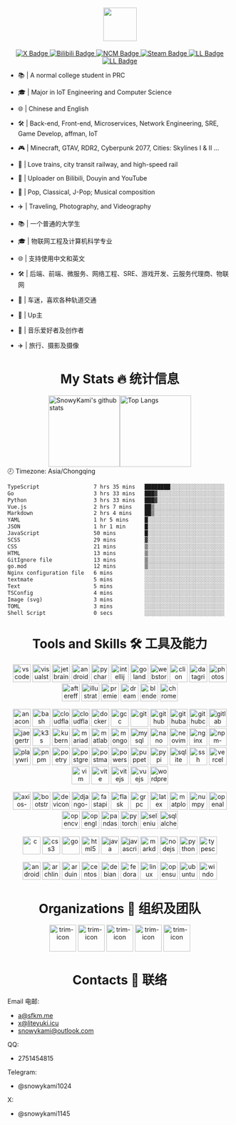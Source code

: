 <div id="header" align="center">
  <h1><img src="https://readme-typing-svg.herokuapp.com?font=&pause=1000&color=445d69&random=false&width=435&lines=Hi%2C+This+is+SnowyKami" height="75px"/></h1>
  <div id="badges">
    <a href="https://x.com/snowykami1145" target="_blank">
      <img src="https://img.shields.io/badge/X-blue?style=for-the-badge&logo=x&logoColor=white" alt="X Badge"/>
    </a>
    <a href="https://space.bilibili.com/233938750" target="_blank">
      <img src="https://img.shields.io/badge/Bilibili-pink?style=for-the-badge&logo=bilibili&logoColor=black" alt="Bilibili Badge"/>
    </a>
    <a href="https://music.163.com/#/artist?id=46413018" target="_blank">
      <img src="https://img.shields.io/badge/NCM-red?style=for-the-badge&logo=neteasecloudmusic&logoColor=black" alt="NCM Badge"/>
    </a>
    <a href="https://steamcommunity.com/id/sfkm" target="_blank">
      <img src="https://img.shields.io/badge/Steam-black?style=for-the-badge&logo=steam&logoColor=white" alt="Steam Badge"/>
    </a>
    <a href="https://lab.liteyuki.icu/?author=1" target="_blank">
      <img src="https://img.shields.io/badge/LiteyukiLab-blue?style=for-the-badge&logoColor=white" alt="LL Badge"/>
    </a>
<a href="https://gitee.com/snowykami" target="_blank">
      <img src="https://img.shields.io/badge/Gitee-blue?style=for-the-badge&logo=gitee&logoColor=white" alt="LL Badge"/>
    </a>
  </div>
</div>

- 📚 | A normal college student in PRC
- 🎓 | Major in IoT Engineering and Computer Science
- 🌐 | Chinese and English
- 🛠️ | Back-end, Front-end, Microservices, Network Engineering, SRE, Game Develop, affman, IoT
- 🎮 | Minecraft, GTAV, RDR2, Cyberpunk 2077, Cities: Skylines I & II ...
- 🚄 | Love trains, city transit railway, and high-speed rail
- 🎥 | Uploader on Bilibili, Douyin and YouTube
- 🎵 | Pop, Classical, J-Pop; Musical composition
- ✈️ | Traveling, Photography, and Videography


- 📚 | 一个普通的大学生
- 🎓 | 物联网工程及计算机科学专业
- 🌐 | 支持使用中文和英文
- 🛠️ | 后端、前端、微服务、网络工程、SRE、游戏开发、云服务代理商、物联网
- 🚄 | 车迷，喜欢各种轨道交通
- 🎥 | Up主
- 🎵 | 音乐爱好者及创作者
- ✈️ | 旅行、摄影及摄像
  
<div id="header" align="center">
  <h1>My Stats 🔥 统计信息</h1>
</div>

<div style="display: flex; align-items: stretch; justify-content: center;">
  <img src="https://gs.sfkm.me/api?username=snowykami&theme=liteyuki_gradient&show_icons=true&include_all_commits=true&locale=cn" alt="SnowyKami's github stats" height="160px" />
  <img src="https://gs.sfkm.me/api/top-langs/?username=snowykami&layout=compact&theme=liteyuki_gradient&hide_border=true&locale=cn" alt="Top Langs" height="160px" />
</div>
🕗 Timezone: Asia/Chongqing

<!--START_SECTION:waka-->

```txt
TypeScript                 7 hrs 35 mins   ████████░░░░░░░░░░░░░░░░░   31.83 %
Go                         3 hrs 33 mins   ███▓░░░░░░░░░░░░░░░░░░░░░   14.92 %
Python                     3 hrs 33 mins   ███▓░░░░░░░░░░░░░░░░░░░░░   14.89 %
Vue.js                     2 hrs 7 mins    ██▒░░░░░░░░░░░░░░░░░░░░░░   08.89 %
Markdown                   2 hrs 4 mins    ██▒░░░░░░░░░░░░░░░░░░░░░░   08.67 %
YAML                       1 hr 5 mins     █░░░░░░░░░░░░░░░░░░░░░░░░   04.61 %
JSON                       1 hr 1 min      █░░░░░░░░░░░░░░░░░░░░░░░░   04.28 %
JavaScript                 50 mins         █░░░░░░░░░░░░░░░░░░░░░░░░   03.56 %
SCSS                       29 mins         ▓░░░░░░░░░░░░░░░░░░░░░░░░   02.04 %
CSS                        21 mins         ▒░░░░░░░░░░░░░░░░░░░░░░░░   01.49 %
HTML                       13 mins         ▒░░░░░░░░░░░░░░░░░░░░░░░░   00.97 %
GitIgnore file             13 mins         ▒░░░░░░░░░░░░░░░░░░░░░░░░   00.95 %
go.mod                     12 mins         ▒░░░░░░░░░░░░░░░░░░░░░░░░   00.84 %
Nginx configuration file   6 mins          ░░░░░░░░░░░░░░░░░░░░░░░░░   00.42 %
textmate                   5 mins          ░░░░░░░░░░░░░░░░░░░░░░░░░   00.37 %
Text                       5 mins          ░░░░░░░░░░░░░░░░░░░░░░░░░   00.35 %
TSConfig                   4 mins          ░░░░░░░░░░░░░░░░░░░░░░░░░   00.31 %
Image (svg)                3 mins          ░░░░░░░░░░░░░░░░░░░░░░░░░   00.25 %
TOML                       3 mins          ░░░░░░░░░░░░░░░░░░░░░░░░░   00.23 %
Shell Script               0 secs          ░░░░░░░░░░░░░░░░░░░░░░░░░   00.05 %
```

<!--END_SECTION:waka-->

[//]: # ()

<div id="header" align="center">
  <h1>Tools and Skills 🛠️ 工具及能力</h1>
</div>


<p align='center'>
<img src='https://cdn.jsdelivr.net/gh/devicons/devicon/icons/vscode/vscode-original.svg' alt='vscode' width='40px' height='40px' />
<img src='https://cdn.jsdelivr.net/gh/devicons/devicon/icons/visualstudio/visualstudio-original.svg' alt='visualstudio' width='40px' height='40px' />
<img src='https://cdn.jsdelivr.net/gh/devicons/devicon/icons/jetbrains/jetbrains-original.svg' alt='jetbrains' width='40px' height='40px' />
<img src='https://cdn.jsdelivr.net/gh/devicons/devicon/icons/androidstudio/androidstudio-original.svg' alt='androidstudio' width='40px' height='40px' />
<img src='https://cdn.jsdelivr.net/gh/devicons/devicon/icons/pycharm/pycharm-original.svg' alt='pycharm' width='40px' height='40px' />
<img src='https://cdn.jsdelivr.net/gh/devicons/devicon/icons/intellij/intellij-original.svg' alt='intellij' width='40px' height='40px' />
<img src='https://cdn.jsdelivr.net/gh/devicons/devicon/icons/goland/goland-original.svg' alt='goland' width='40px' height='40px' />
<img src='https://cdn.jsdelivr.net/gh/devicons/devicon/icons/webstorm/webstorm-original.svg' alt='webstorm' width='40px' height='40px' />
<img src='https://cdn.jsdelivr.net/gh/devicons/devicon/icons/clion/clion-original.svg' alt='clion' width='40px' height='40px' />
<img src='https://cdn.jsdelivr.net/gh/devicons/devicon/icons/datagrip/datagrip-original.svg' alt='datagrip' width='40px' height='40px' />
<img src='https://cdn.jsdelivr.net/gh/devicons/devicon/icons/photoshop/photoshop-original.svg' alt='photoshop' width='40px' height='40px' />
<img src='https://cdn.jsdelivr.net/gh/devicons/devicon/icons/aftereffects/aftereffects-original.svg' alt='aftereffects' width='40px' height='40px' />
<img src='https://cdn.jsdelivr.net/gh/devicons/devicon/icons/illustrator/illustrator-plain.svg' alt='illustrator-plain' width='40px' height='40px' />
<img src='https://cdn.jsdelivr.net/gh/devicons/devicon/icons/premierepro/premierepro-original.svg' alt='premierepro' width='40px' height='40px' />
<img src='https://cdn.jsdelivr.net/gh/devicons/devicon/icons/dreamweaver/dreamweaver-original.svg' alt='dreamweaver' width='40px' height='40px' />
<img src='https://cdn.jsdelivr.net/gh/devicons/devicon/icons/blender/blender-original.svg' alt='blender' width='40px' height='40px' />
<img src='https://cdn.jsdelivr.net/gh/devicons/devicon/icons/chrome/chrome-original.svg' alt='chrome' width='40px' height='40px' />
</p>


<p align='center'>
<img src='https://cdn.jsdelivr.net/gh/devicons/devicon/icons/anaconda/anaconda-original.svg' alt='anaconda' width='40px' height='40px' />
<img src='https://cdn.jsdelivr.net/gh/devicons/devicon/icons/bash/bash-original.svg' alt='bash' width='40px' height='40px' />
<img src='https://cdn.jsdelivr.net/gh/devicons/devicon/icons/cloudflare/cloudflare-original.svg' alt='cloudflare' width='40px' height='40px' />
<img src='https://cdn.jsdelivr.net/gh/devicons/devicon/icons/cloudflareworkers/cloudflareworkers-original.svg' alt='cloudflareworkers' width='40px' height='40px' />
<img src='https://cdn.jsdelivr.net/gh/devicons/devicon/icons/docker/docker-original.svg' alt='docker' width='40px' height='40px' />
<img src='https://cdn.jsdelivr.net/gh/devicons/devicon/icons/gcc/gcc-original.svg' alt='gcc' width='40px' height='40px' />
<img src='https://cdn.jsdelivr.net/gh/devicons/devicon/icons/git/git-original.svg' alt='git' width='40px' height='40px' />
<img src='https://cdn.jsdelivr.net/gh/devicons/devicon/icons/github/github-original.svg' alt='github' width='40px' height='40px' />
<img src='https://cdn.jsdelivr.net/gh/devicons/devicon/icons/githubactions/githubactions-original.svg' alt='githubactions' width='40px' height='40px' />
<img src='https://cdn.jsdelivr.net/gh/devicons/devicon/icons/githubcodespaces/githubcodespaces-original.svg' alt='githubcodespaces' width='40px' height='40px' />
<img src='https://cdn.jsdelivr.net/gh/devicons/devicon/icons/gitlab/gitlab-original.svg' alt='gitlab' width='40px' height='40px' />
<img src='https://cdn.jsdelivr.net/gh/devicons/devicon/icons/jaegertracing/jaegertracing-original.svg' alt='jaegertracing' width='40px' height='40px' />
<img src='https://cdn.jsdelivr.net/gh/devicons/devicon/icons/k3s/k3s-original.svg' alt='k3s' width='40px' height='40px' />
<img src='https://cdn.jsdelivr.net/gh/devicons/devicon/icons/kubernetes/kubernetes-original.svg' alt='kubernetes' width='40px' height='40px' />
<img src='https://cdn.jsdelivr.net/gh/devicons/devicon/icons/mariadb/mariadb-original.svg' alt='mariadb' width='40px' height='40px' />
<img src='https://cdn.jsdelivr.net/gh/devicons/devicon/icons/matlab/matlab-original.svg' alt='matlab' width='40px' height='40px' />
<img src='https://cdn.jsdelivr.net/gh/devicons/devicon/icons/mongodb/mongodb-original.svg' alt='mongodb' width='40px' height='40px' />
<img src='https://cdn.jsdelivr.net/gh/devicons/devicon/icons/mysql/mysql-original.svg' alt='mysql' width='40px' height='40px' />
<img src='https://cdn.jsdelivr.net/gh/devicons/devicon/icons/nano/nano-original.svg' alt='nano' width='40px' height='40px' />
<img src='https://cdn.jsdelivr.net/gh/devicons/devicon/icons/neovim/neovim-original.svg' alt='neovim' width='40px' height='40px' />
<img src='https://cdn.jsdelivr.net/gh/devicons/devicon/icons/nginx/nginx-original.svg' alt='nginx' width='40px' height='40px' />
<img src='https://cdn.jsdelivr.net/gh/devicons/devicon/icons/npm/npm-original-wordmark.svg' alt='npm-original-wordmark' width='40px' height='40px' />
<img src='https://cdn.jsdelivr.net/gh/devicons/devicon/icons/playwright/playwright-original.svg' alt='playwright' width='40px' height='40px' />
<img src='https://cdn.jsdelivr.net/gh/devicons/devicon/icons/pnpm/pnpm-original.svg' alt='pnpm' width='40px' height='40px' />
<img src='https://cdn.jsdelivr.net/gh/devicons/devicon/icons/poetry/poetry-original.svg' alt='poetry' width='40px' height='40px' />
<img src='https://cdn.jsdelivr.net/gh/devicons/devicon/icons/postgresql/postgresql-original.svg' alt='postgresql' width='40px' height='40px' />
<img src='https://cdn.jsdelivr.net/gh/devicons/devicon/icons/postman/postman-original.svg' alt='postman' width='40px' height='40px' />
<img src='https://cdn.jsdelivr.net/gh/devicons/devicon/icons/powershell/powershell-original.svg' alt='powershell' width='40px' height='40px' />
<img src='https://cdn.jsdelivr.net/gh/devicons/devicon/icons/puppeteer/puppeteer-original.svg' alt='puppeteer' width='40px' height='40px' />
<img src='https://cdn.jsdelivr.net/gh/devicons/devicon/icons/pypi/pypi-original.svg' alt='pypi' width='40px' height='40px' />
<img src='https://cdn.jsdelivr.net/gh/devicons/devicon/icons/sqlite/sqlite-original.svg' alt='sqlite' width='40px' height='40px' />
<img src='https://cdn.jsdelivr.net/gh/devicons/devicon/icons/ssh/ssh-original.svg' alt='ssh' width='40px' height='40px' />
<img src='https://cdn.jsdelivr.net/gh/devicons/devicon/icons/vercel/vercel-original.svg' alt='vercel' width='40px' height='40px' />
<img src='https://cdn.jsdelivr.net/gh/devicons/devicon/icons/vim/vim-original.svg' alt='vim' width='40px' height='40px' />
<img src='https://cdn.jsdelivr.net/gh/devicons/devicon/icons/vite/vite-original.svg' alt='vite' width='40px' height='40px' />
<img src='https://cdn.jsdelivr.net/gh/devicons/devicon/icons/vitejs/vitejs-original.svg' alt='vitejs' width='40px' height='40px' />
<img src='https://cdn.jsdelivr.net/gh/devicons/devicon/icons/vuejs/vuejs-original.svg' alt='vuejs' width='40px' height='40px' />
<img src='https://cdn.jsdelivr.net/gh/devicons/devicon/icons/wordpress/wordpress-original.svg' alt='wordpress' width='40px' height='40px' />
</p>


<p align='center'>
<img src='https://cdn.jsdelivr.net/gh/devicons/devicon/icons/axios/axios-plain.svg' alt='axios-plain' width='40px' height='40px' />
<img src='https://cdn.jsdelivr.net/gh/devicons/devicon/icons/bootstrap/bootstrap-original.svg' alt='bootstrap' width='40px' height='40px' />
<img src='https://cdn.jsdelivr.net/gh/devicons/devicon/icons/devicon/devicon-original.svg' alt='devicon' width='40px' height='40px' />
<img src='https://cdn.jsdelivr.net/gh/devicons/devicon/icons/django/django-plain.svg' alt='django-plain' width='40px' height='40px' />
<img src='https://cdn.jsdelivr.net/gh/devicons/devicon/icons/fastapi/fastapi-original.svg' alt='fastapi' width='40px' height='40px' />
<img src='https://cdn.jsdelivr.net/gh/devicons/devicon/icons/flask/flask-original.svg' alt='flask' width='40px' height='40px' />
<img src='https://cdn.jsdelivr.net/gh/devicons/devicon/icons/grpc/grpc-original.svg' alt='grpc' width='40px' height='40px' />
<img src='https://cdn.jsdelivr.net/gh/devicons/devicon/icons/latex/latex-original.svg' alt='latex' width='40px' height='40px' />
<img src='https://cdn.jsdelivr.net/gh/devicons/devicon/icons/matplotlib/matplotlib-original.svg' alt='matplotlib' width='40px' height='40px' />
<img src='https://cdn.jsdelivr.net/gh/devicons/devicon/icons/numpy/numpy-original.svg' alt='numpy' width='40px' height='40px' />
<img src='https://cdn.jsdelivr.net/gh/devicons/devicon/icons/openal/openal-original.svg' alt='openal' width='40px' height='40px' />
<img src='https://cdn.jsdelivr.net/gh/devicons/devicon/icons/opencv/opencv-original.svg' alt='opencv' width='40px' height='40px' />
<img src='https://cdn.jsdelivr.net/gh/devicons/devicon/icons/opengl/opengl-original.svg' alt='opengl' width='40px' height='40px' />
<img src='https://cdn.jsdelivr.net/gh/devicons/devicon/icons/pandas/pandas-original.svg' alt='pandas' width='40px' height='40px' />
<img src='https://cdn.jsdelivr.net/gh/devicons/devicon/icons/pytorch/pytorch-original.svg' alt='pytorch' width='40px' height='40px' />
<img src='https://cdn.jsdelivr.net/gh/devicons/devicon/icons/selenium/selenium-original.svg' alt='selenium' width='40px' height='40px' />
<img src='https://cdn.jsdelivr.net/gh/devicons/devicon/icons/sqlalchemy/sqlalchemy-original.svg' alt='sqlalchemy' width='40px' height='40px' />
</p>


<p align='center'>
<img src='https://cdn.jsdelivr.net/gh/devicons/devicon/icons/c/c-original.svg' alt='c' width='40px' height='40px' />
<img src='https://cdn.jsdelivr.net/gh/devicons/devicon/icons/css3/css3-original.svg' alt='css3' width='40px' height='40px' />
<img src='https://cdn.jsdelivr.net/gh/devicons/devicon/icons/go/go-original.svg' alt='go' width='40px' height='40px' />
<img src='https://cdn.jsdelivr.net/gh/devicons/devicon/icons/html5/html5-original.svg' alt='html5' width='40px' height='40px' />
<img src='https://cdn.jsdelivr.net/gh/devicons/devicon/icons/java/java-original.svg' alt='java' width='40px' height='40px' />
<img src='https://cdn.jsdelivr.net/gh/devicons/devicon/icons/javascript/javascript-original.svg' alt='javascript' width='40px' height='40px' />
<img src='https://cdn.jsdelivr.net/gh/devicons/devicon/icons/markdown/markdown-original.svg' alt='markdown' width='40px' height='40px' />
<img src='https://cdn.jsdelivr.net/gh/devicons/devicon/icons/nodejs/nodejs-original.svg' alt='nodejs' width='40px' height='40px' />
<img src='https://cdn.jsdelivr.net/gh/devicons/devicon/icons/python/python-original.svg' alt='python' width='40px' height='40px' />
<img src='https://cdn.jsdelivr.net/gh/devicons/devicon/icons/typescript/typescript-original.svg' alt='typescript' width='40px' height='40px' />
</p>


<p align='center'>
<img src='https://cdn.jsdelivr.net/gh/devicons/devicon/icons/android/android-original.svg' alt='android' width='40px' height='40px' />
<img src='https://cdn.jsdelivr.net/gh/devicons/devicon/icons/archlinux/archlinux-original.svg' alt='archlinux' width='40px' height='40px' />
<img src='https://cdn.jsdelivr.net/gh/devicons/devicon/icons/arduino/arduino-original.svg' alt='arduino' width='40px' height='40px' />
<img src='https://cdn.jsdelivr.net/gh/devicons/devicon/icons/centos/centos-original.svg' alt='centos' width='40px' height='40px' />
<img src='https://cdn.jsdelivr.net/gh/devicons/devicon/icons/debian/debian-original.svg' alt='debian' width='40px' height='40px' />
<img src='https://cdn.jsdelivr.net/gh/devicons/devicon/icons/fedora/fedora-original.svg' alt='fedora' width='40px' height='40px' />
<img src='https://cdn.jsdelivr.net/gh/devicons/devicon/icons/linux/linux-original.svg' alt='linux' width='40px' height='40px' />
<img src='https://cdn.jsdelivr.net/gh/devicons/devicon/icons/opensuse/opensuse-original.svg' alt='opensuse' width='40px' height='40px' />
<img src='https://cdn.jsdelivr.net/gh/devicons/devicon/icons/ubuntu/ubuntu-original.svg' alt='ubuntu' width='40px' height='40px' />
<img src='https://cdn.jsdelivr.net/gh/devicons/devicon/icons/windows11/windows11-original.svg' alt='windows11' width='40px' height='40px' />
</p>




[//]: # ()

<div id="header" align="center">
    <h1>Organizations 🏢 组织及团队</h1>
</div>
<div class="org" align="center">
        <img src="https://avatars.githubusercontent.com/u/157652070?s=200&v=4" alt="trim-icon"  width="60px">
        <img src="https://avatars.githubusercontent.com/u/122889621?s=200&v=4" alt="trim-icon" width="60px">
        <img src="https://cdn.liteyuki.icu/static/sfs/logo_without_text.png" alt="trim-icon" width="60px">
        <img src="https://gitlab.redrock.team/uploads/-/system/appearance/header_logo/1/Redrock.png" alt="trim-icon" width="60px">
        <img src="https://cdn.liteyuki.icu/static/lmtr/logo_without_text.png" alt="trim-icon" width="60px">
</div>

<div id="header" align="center">
    <h1>Contacts 📨 联络</h1>
</div>

Email 电邮:
- a@sfkm.me
- x@liteyuki.icu
- snowykami@outlook.com

QQ:
- 2751454815

Telegram:
- @snowykami1024

X:
- @snowykami1145
